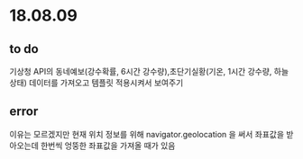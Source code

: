 # 18.08.09

## to do

기상청 API의 동네예보\(강수확률, 6시간 강수량\),초단기실황\(기온, 1시간 강수량, 하늘상태\) 데이터를 가져오고 템플릿 적용시켜서 보여주기

## error

이유는 모르겠지만 현재 위치 정보를 위해 navigator.geolocation 을 써서 좌표값을 받아오는데 한번씩 엉뚱한 좌표값을 가져올 때가 있음

